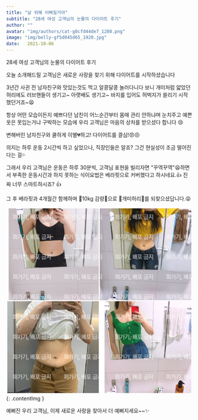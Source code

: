 ```yaml
---
title: "날 위해 이뻐질거야"
subtitle: "28세 여성 고객님의 눈물의 다이어트 후기"
author: ""
avatar: "img/authors/cat-g0cfd44de7_1280.png"
image: "img/belly-gf5d045d65_1920.jpg"
date:   2021-10-06
---
```

28세 여성 고객님의 눈물의 다이어트 후기

오늘 소개해드릴 고객님은 새로운 사랑을 찾기 위해 다이어트를 시작하셨습니다

3년간 사귄 전 남자친구와 맛있는것도 먹고 알콩달콩 놀러다니다 보니 개미처럼 얇았던 허리에도 러브핸들이 생기고~ 아랫배도 생기고~ 바지를 입어도 허벅지가 쓸리기 시작했던거죠~😫

항상 어떤 모습이든지 예쁘다던 남친이 어느순간부터 몸매 관리 안하냐며 눈치주고 예쁜옷은 못입는거냐 구박하는 모습에 우리 고객님은 마음의 상처를 받으셨다 합니다 😢

변해버린 남자친구와 쿨하게 이별💔하고! 다이어트를 결심!😠😣

의지는 하루 운동 2시간씩 하고 싶었으나, 직장인들은 알죠? 그건 현실성이 조금 떨어진다는 걸💦

그래서 우리 고객님은 운동은 하루 30분씩, 고객님 표현을 빌리자면 "꾸역꾸역"😫하면서 부족한 운동시간과 하지 못하는 식이요법은 베라핏으로 커버했다고 하시네요.👍 진짜 너무 스마트하시죠? 👍

그 후 베라핏과 4개월간 함께하며 🎉10kg 감량🎉으로 💖개미허리💖를 되찾으셨답니다.😝 

![image](img/review3_1.jpg){: .contentImg }

예뻐진 우리 고객님, 이제 새로운 사랑을 찾아서 더 예뻐지세요~~✨
